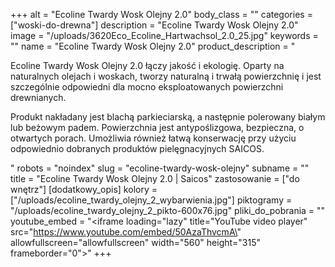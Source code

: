 +++
alt = "Ecoline Twardy Wosk Olejny 2.0"
body_class = ""
categories = ["woski-do-drewna"]
description = "Ecoline Twardy Wosk Olejny 2.0"
image = "/uploads/3620Eco_Ecoline_Hartwachsol_2.0_25.jpg"
keywords = ""
name = "Ecoline Twardy Wosk Olejny 2.0"
product_description = "<p>Ecoline Twardy Wosk Olejny 2.0 łączy jakość i ekologię. Oparty na naturalnych olejach i woskach, tworzy naturalną i trwałą powierzchnię i jest szczególnie odpowiedni dla mocno eksploatowanych powierzchni drewnianych.</p><p>Produkt nakładany jest blachą parkieciarską, a następnie polerowany białym lub beżowym padem. Powierzchnia jest antypoślizgowa, bezpieczna, o otwartych porach. Umożliwia również łatwą konserwację przy użyciu odpowiednio dobranych produktów pielęgnacyjnych SAICOS.</p>"
robots = "noindex"
slug = "ecoline-twardy-wosk-olejny"
subname = ""
title = "Ecoline Twardy Wosk Olejny 2.0 | Saicos"
zastosowanie = ["do wnętrz"]
[dodatkowy_opis]
kolory = ["/uploads/ecoline_twardy_olejny_2_wybarwienia.jpg"]
piktogramy = "/uploads/ecoline_twardy_olejny_2_pikto-600x76.jpg"
pliki_do_pobrania = ""
youtube_embed = "<iframe loading=\"lazy\" title=\"YouTube video player\" src=\"https://www.youtube.com/embed/50AzaThvcmA\" allowfullscreen=\"allowfullscreen\" width=\"560\" height=\"315\" frameborder=\"0\"></iframe>"
+++
